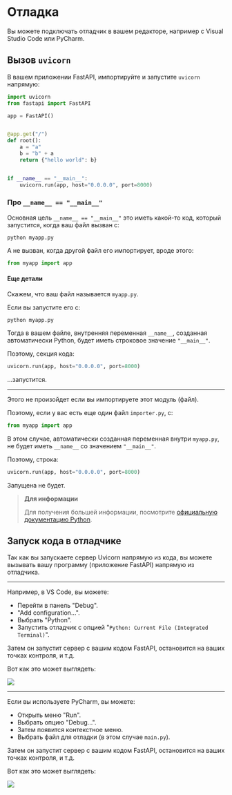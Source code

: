 # Отладка

Вы можете подключать отладчик в вашем редакторе, например с Visual Studio Code или PyCharm.

## Вызов `uvicorn`

В вашем приложении FastAPI, импортируйте и запустите `uvicorn` напрямую:

```python
import uvicorn
from fastapi import FastAPI

app = FastAPI()


@app.get("/")
def root():
    a = "a"
    b = "b" + a
    return {"hello world": b}


if __name__ == "__main__":
    uvicorn.run(app, host="0.0.0.0", port=8000)
```

### Про `__name__ == "__main__"`

Основная цель `__name__ == "__main__"` это иметь какой-то код, который запустится, когда ваш файл вызван с:

```commandline
python myapp.py
```

А не вызван, когда другой файл его импортирует, вроде этого:

```python
from myapp import app
```

#### Еще детали

Скажем, что ваш файл называется `myapp.py`.

Если вы запустите его с:

```commandline
python myapp.py
```

Тогда в вашем файле, внутренняя переменная `__name__`, созданная автоматически Python, будет иметь строковое значение 
`"__main__"`.

Поэтому, секция кода:

```python
uvicorn.run(app, host="0.0.0.0", port=8000)
```

...запустится.

***

Этого не произойдет если вы импортируете этот модуль (файл).

Поэтому, если у вас есть еще один файл `importer.py`, с:

```python
from myapp import app
```

В этом случае, автоматически созданная переменная внутри `myapp.py`, не будет иметь `__name__` со значением `"__main__"`.

Поэтому, строка:

```python
uvicorn.run(app, host="0.0.0.0", port=8000)
```

Запущена не будет.

> **Для информации**
> 
> Для получения большей информации, посмотрите [официальную документацию Python](https://docs.python.org/3/library/__main__.html).

## Запуск кода в отладчике

Так как вы запускаете сервер Uvicorn напрямую из кода, вы можете вызывать вашу программу (приложение FastAPI) напрямую
из отладчика.

***

Например, в VS Code, вы можете:

* Перейти в панель "Debug".
* "Add configuration...".
* Выбрать "Python".
* Запустить отладчик с опцией "`Python: Current File (Integrated Terminal)`".

Затем он запустит сервер с вашим кодом FastAPI, остановится на ваших точках контроля, и т.д.

Вот как это может выглядеть:

![](https://fastapi.tiangolo.com/img/tutorial/debugging/image01.png)

***

Если вы используете PyCharm, вы можете:

* Открыть меню "Run".
* Выбрать опцию "Debug...".
* Затем появится контекстное меню.
* Выбрать файл для отладки (в этом случае `main.py`).

Затем он запустит сервер с вашим кодом FastAPI, остановится на ваших точках контроля, и т.д.

Вот как это может выглядеть:

![](https://fastapi.tiangolo.com/img/tutorial/debugging/image02.png)
